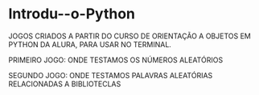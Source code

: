 # Introdu--o-Python

JOGOS CRIADOS A PARTIR DO CURSO DE ORIENTAÇÃO A OBJETOS EM PYTHON DA ALURA, PARA USAR NO TERMINAL.

PRIMEIRO JOGO: ONDE TESTAMOS OS NÚMEROS ALEATÓRIOS 

SEGUNDO JOGO: ONDE TESTAMOS PALAVRAS ALEATÓRIAS RELACIONADAS A BIBLIOTECLAS
